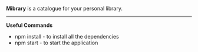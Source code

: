 **Mibrary** is a catalogue for your personal library.

---
**Useful Commands**
 - npm install - to install all the dependencies
 - npm start - to start the application
